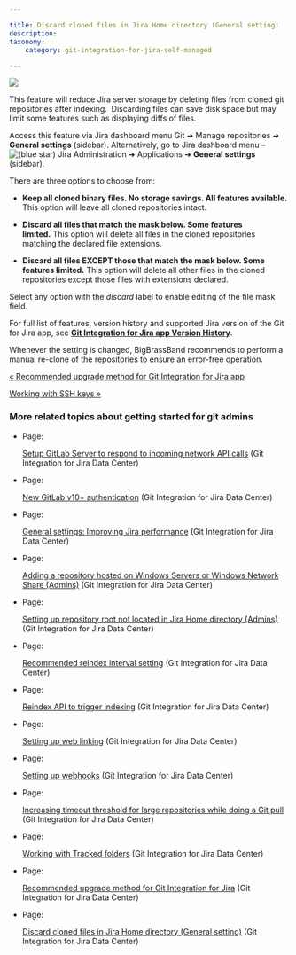 ```yaml
---

title: Discard cloned files in Jira Home directory (General setting)
description:
taxonomy:
    category: git-integration-for-jira-self-managed

---
```

![](https://bigbrassband.atlassian.net/wiki/download/attachments/1930396547/gitserver-discard-cloned-files-gencfg.png?version=1&modificationDate=1630642798827&cacheVersion=1&api=v2)

This feature will reduce Jira server storage by deleting files from cloned git repositories after indexing.  Discarding files can save disk space but may limit some features such as displaying diffs of files.

Access this feature via Jira dashboard menu Git ➜ Manage repositories ➜ **General settings** (sidebar). Alternatively, go to Jira dashboard menu – ![(blue star)](/wiki/s/-1639011364/6452/8b4898d3c114827e64ec143b4fa79bb76a6cfa5b/_/images/icons/emoticons/star_blue.png) Jira Administration ➜ Applications ➜ **General settings** (sidebar).

There are three options to choose from:

*   **Keep all cloned binary files. No storage savings. All features available.** This option will leave all cloned repositories intact.

*   **Discard all files that match the mask below. Some features limited.** This option will delete all files in the cloned repositories matching the declared file extensions.

*   **Discard all files EXCEPT those that match the mask below. Some features limited.** This option will delete all other files in the cloned repositories except those files with extensions declared.


Select any option with the _discard_ label to enable editing of the file mask field.

For full list of features, version history and supported Jira version of the Git for Jira app, see [**Git Integration for Jira app Version History**](https://marketplace.atlassian.com/plugins/com.xiplink.jira.git.jira_git_plugin/versions).

Whenever the setting is changed, BigBrassBand recommends to perform a manual re-clone of the repositories to ensure an error-free operation.

[« Recommended upgrade method for Git Integration for Jira app](/wiki/spaces/GIJDC/pages/1930396509/Recommended+upgrade+method+for+Git+Integration+for+Jira)

[Working with SSH keys »](/wiki/spaces/GIJDC/pages/1930396577/Working+with+SSH+keys)

### More related topics about getting started for git admins

*   Page:

    [Setup GitLab Server to respond to incoming network API calls](/wiki/spaces/GIJDC/pages/1930396193/Setup+GitLab+Server+to+respond+to+incoming+network+API+calls) (Git Integration for Jira Data Center)

*   Page:

    [New GitLab v10+ authentication](/wiki/spaces/GIJDC/pages/1930396211) (Git Integration for Jira Data Center)

*   Page:

    [General settings: Improving Jira performance](/wiki/spaces/GIJDC/pages/1930396229/General+settings%3A+Improving+Jira+performance) (Git Integration for Jira Data Center)

*   Page:

    [Adding a repository hosted on Windows Servers or Windows Network Share (Admins)](/wiki/spaces/GIJDC/pages/1930396287) (Git Integration for Jira Data Center)

*   Page:

    [Setting up repository root not located in Jira Home directory (Admins)](/wiki/spaces/GIJDC/pages/1930396317) (Git Integration for Jira Data Center)

*   Page:

    [Recommended reindex interval setting](/wiki/spaces/GIJDC/pages/1930396353/Recommended+reindex+interval+setting) (Git Integration for Jira Data Center)

*   Page:

    [Reindex API to trigger indexing](/wiki/spaces/GIJDC/pages/1930396333/Reindex+API+to+trigger+indexing) (Git Integration for Jira Data Center)

*   Page:

    [Setting up web linking](/wiki/spaces/GIJDC/pages/1930396395/Setting+up+web+linking) (Git Integration for Jira Data Center)

*   Page:

    [Setting up webhooks](/wiki/spaces/GIJDC/pages/1930396415/Setting+up+webhooks) (Git Integration for Jira Data Center)

*   Page:

    [Increasing timeout threshold for large repositories while doing a Git pull](/wiki/spaces/GIJDC/pages/1930396447/Increasing+timeout+threshold+for+large+repositories+while+doing+a+Git+pull) (Git Integration for Jira Data Center)

*   Page:

    [Working with Tracked folders](/wiki/spaces/GIJDC/pages/1930396479/Working+with+Tracked+folders) (Git Integration for Jira Data Center)

*   Page:

    [Recommended upgrade method for Git Integration for Jira](/wiki/spaces/GIJDC/pages/1930396509/Recommended+upgrade+method+for+Git+Integration+for+Jira) (Git Integration for Jira Data Center)

*   Page:

    [Discard cloned files in Jira Home directory (General setting)](/wiki/spaces/GIJDC/pages/1930396547) (Git Integration for Jira Data Center)